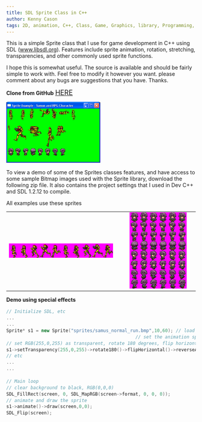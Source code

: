 ```yaml
---
title: SDL Sprite Class in C++
author: Kenny Cason
tags: 2D, animation, C++, Class, Game, Graphics, library, Programming, SDL, Sprite
---
```


This is a simple Sprite class that I use for game development in C++ using SDL (<a href="http://www.libsdl.org/" target="_blank">www.libsdl.org</a>).
Features include sprite animation, rotation, stretching, transparencies, and other commonly used sprite functions.

I hope this is somewhat useful. The source is available and should be fairly simple to work with.
Feel free to modify it however you want. please comment about any bugs are suggestions that you have. Thanks.

<strong>Clone from GitHub</strong> <a href="https://github.com/kennycason/sdl_sprite"><span style="font-size:18px">HERE</span></a><br/>

<a href="/code/c/SDL/Sprite/sshot.PNG" target="_blank" ><img src="/code/c/SDL/Sprite/sshot.PNG" width="250" alt="SDL Sprite C++"/></a>

To view a demo of some of the Sprites classes features, and have access to some sample Bitmap images used with the Sprite library,  download the following zip file. It also contains the project settings that I used in Dev C++ and SDL 1.2.12 to compile.


All examples use these sprites
<table><tr><td><a href="/code/c/SDL/Sprite/samus_normal_run.bmp" target="_blank" ><img width="90%" src="/code/c/SDL/Sprite/samus_normal_run.bmp"  alt="SDL Sprite C++"/></a></td>
<td><a href="/code/c/SDL/Sprite/character.bmp" target="_blank" ><img width="90%" src="/code/c/SDL/Sprite/character.bmp"  alt="SDL Sprite C++"/></a></td></tr></table>

<b>Demo using special effects </b>


```{.cpp .numberLines startFrom="1"}
// Initialize SDL, etc
...
...
Sprite* s1 = new Sprite("sprites/samus_normal_run.bmp",10,60); // load a BMP that contains 10 frames
                                                // set the animation speed to 60 milliseconds
// set RGB(255,0,255) as transparent, rotate 180 degrees, flip horizontal and reverse animation
s1->setTransparency(255,0,255)->rotate180()->flipHorizontal()->reverseAnimation();
// etc
...
...

// Main loop
// clear background to black, RGB(0,0,0)
SDL_FillRect(screen, 0, SDL_MapRGB(screen->format, 0, 0, 0));
// animate and draw the sprite
s1->animate()->draw(screen,0,0);
SDL_Flip(screen);
```